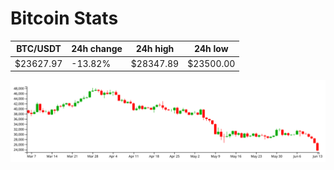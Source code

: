 # Bitcoin Stats

BTC/USDT|24h change|24h high|24h low|
|---|---|---|---|
|$23627.97|-13.82%|$28347.89|$23500.00|

<img src="./chart.svg">
